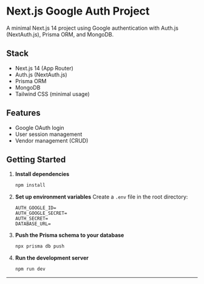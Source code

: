 # Next.js Google Auth Project

A minimal Next.js 14 project using Google authentication with Auth.js (NextAuth.js), Prisma ORM, and MongoDB.

## Stack
- Next.js 14 (App Router)
- Auth.js (NextAuth.js)
- Prisma ORM
- MongoDB
- Tailwind CSS (minimal usage)

## Features
- Google OAuth login
- User session management
- Vendor management (CRUD)

## Getting Started

1. **Install dependencies**
   ```bash
   npm install
   ```

2. **Set up environment variables**
   Create a `.env` file in the root directory:
   ```env
   AUTH_GOOGLE_ID=
   AUTH_GOOGLE_SECRET=
   AUTH_SECRET=
   DATABASE_URL=
   ```

3. **Push the Prisma schema to your database**
   ```bash
   npx prisma db push
   ```

4. **Run the development server**
   ```bash
   npm run dev
   ```

---

